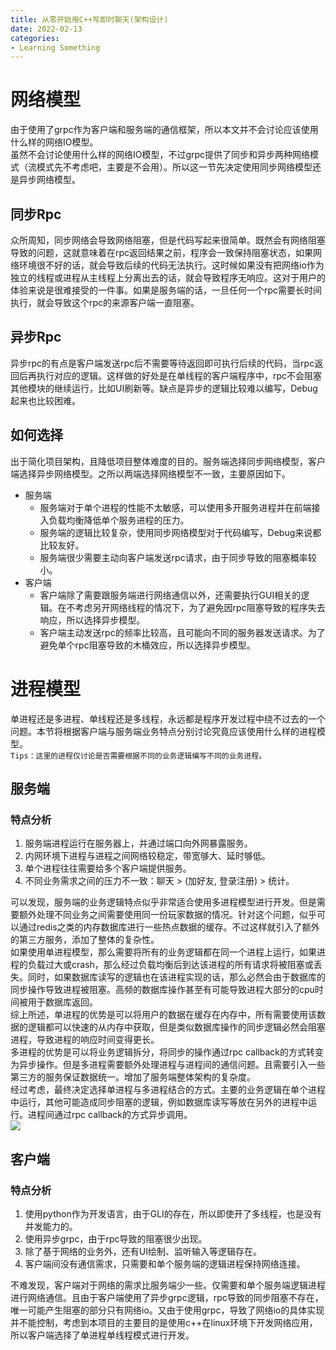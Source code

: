 ```yaml
---
title: 从零开始用C++写即时聊天(架构设计)
date: 2022-02-13
categories:
- Learning Something
---
```


# 网络模型
由于使用了grpc作为客户端和服务端的通信框架，所以本文并不会讨论应该使用什么样的网络IO模型。  
虽然不会讨论使用什么样的网络IO模型，不过grpc提供了同步和异步两种网络模式（流模式先不考虑吧，主要是不会用）。所以这一节先决定使用同步网络模型还是异步网络模型。
## 同步Rpc
众所周知，同步网络会导致网络阻塞，但是代码写起来很简单。既然会有网络阻塞导致的问题，这就意味着在rpc返回结果之前，程序会一致保持阻塞状态，如果网络环境很不好的话，就会导致后续的代码无法执行。这时候如果没有把网络io作为独立的线程或进程从主线程上分离出去的话，就会导致程序无响应。这对于用户的体验来说是很难接受的一件事。如果是服务端的话，一旦任何一个rpc需要长时间执行，就会导致这个rpc的来源客户端一直阻塞。
## 异步Rpc
异步rpc的有点是客户端发送rpc后不需要等待返回即可执行后续的代码，当rpc返回后再执行对应的逻辑。这样做的好处是在单线程的客户端程序中，rpc不会阻塞其他模块的继续运行，比如UI刷新等。缺点是异步的逻辑比较难以编写，Debug起来也比较困难。
## 如何选择
出于简化项目架构，且降低项目整体难度的目的。服务端选择同步网络模型，客户端选择异步网络模型。之所以两端选择网络模型不一致，主要原因如下。
- 服务端
  - 服务端对于单个进程的性能不太敏感，可以使用多开服务进程并在前端接入负载均衡降低单个服务进程的压力。
  - 服务端的逻辑比较复杂，使用同步网络模型对于代码编写，Debug来说都比较友好。
  - 服务端很少需要主动向客户端发送rpc请求，由于同步导致的阻塞概率较小。  
- 客户端
  - 客户端除了需要跟服务端进行网络通信以外，还需要执行GUI相关的逻辑。在不考虑另开网络线程的情况下，为了避免因rpc阻塞导致的程序失去响应，所以选择异步模型。
  - 客户端主动发送rpc的频率比较高，且可能向不同的服务器发送请求。为了避免单个rpc阻塞导致的木桶效应，所以选择异步模型。
  
# 进程模型
单进程还是多进程、单线程还是多线程，永远都是程序开发过程中绕不过去的一个问题。本节将根据客户端与服务端业务特点分别讨论究竟应该使用什么样的进程模型。  
`Tips：这里的进程仅讨论是否需要根据不同的业务逻辑编写不同的业务进程。`
## 服务端
### 特点分析
1. 服务端进程运行在服务器上，并通过端口向外网暴露服务。
2. 内网环境下进程与进程之间网络较稳定，带宽够大、延时够低。
3. 单个进程往往需要给多个客户端提供服务。
4. 不同业务需求之间的压力不一致：聊天 > (加好友, 登录注册) >  统计。

可以发现，服务端的业务逻辑特点似乎非常适合使用多进程模型进行开发。但是需要额外处理不同业务之间需要使用同一份玩家数据的情况。针对这个问题，似乎可以通过redis之类的内存数据库进行一些热点数据的缓存。不过这样就引入了额外的第三方服务，添加了整体的复杂性。  
如果使用单进程模型，那么需要将所有的业务逻辑都在同一个进程上运行，如果进程的负载过大或crash，那么经过负载均衡后到达该进程的所有请求将被阻塞或丢失。同时，如果数据库读写的逻辑也在该进程实现的话，那么必然会由于数据库的同步操作导致进程被阻塞。高频的数据库操作甚至有可能导致进程大部分的cpu时间被用于数据库返回。  
综上所述，单进程的优势是可以将用户的数据在缓存在内存中，所有需要使用该数据的逻辑都可以快速的从内存中获取，但是类似数据库操作的同步逻辑必然会阻塞进程，导致进程的响应时间变得更长。  
多进程的优势是可以将业务逻辑拆分，将同步的操作通过rpc callback的方式转变为异步操作。但是多进程需要额外处理进程与进程间的通信问题。且需要引入一些第三方的服务保证数据统一。增加了服务端整体架构的复杂度。  
经过考虑，最终决定选择单进程与多进程结合的方式。主要的业务逻辑在单个进程中运行，其他可能造成同步阻塞的逻辑，例如数据库读写等放在另外的进程中运行。进程间通过rpc callback的方式异步调用。  
![](https://cooktea.github.io/assets/images/cpp-im-server-进程模型.jpg)

## 客户端
### 特点分析
1. 使用python作为开发语言，由于GLI的存在，所以即使开了多线程，也是没有并发能力的。
2. 使用异步grpc，由于rpc导致的阻塞很少出现。
3. 除了基于网络的业务外，还有UI绘制、监听输入等逻辑存在。
4. 客户端间没有通信需求，只需要和单个服务端的逻辑进程保持网络连接。

不难发现，客户端对于网络的需求比服务端少一些。仅需要和单个服务端逻辑进程进行网络通信。且由于客户端使用了异步grpc逻辑，rpc导致的同步阻塞不存在，唯一可能产生阻塞的部分只有网络io。又由于使用grpc，导致了网络io的具体实现并不能控制，考虑到本项目的主要目的是使用c++在linux环境下开发网络应用，所以客户端选择了单进程单线程模式进行开发。